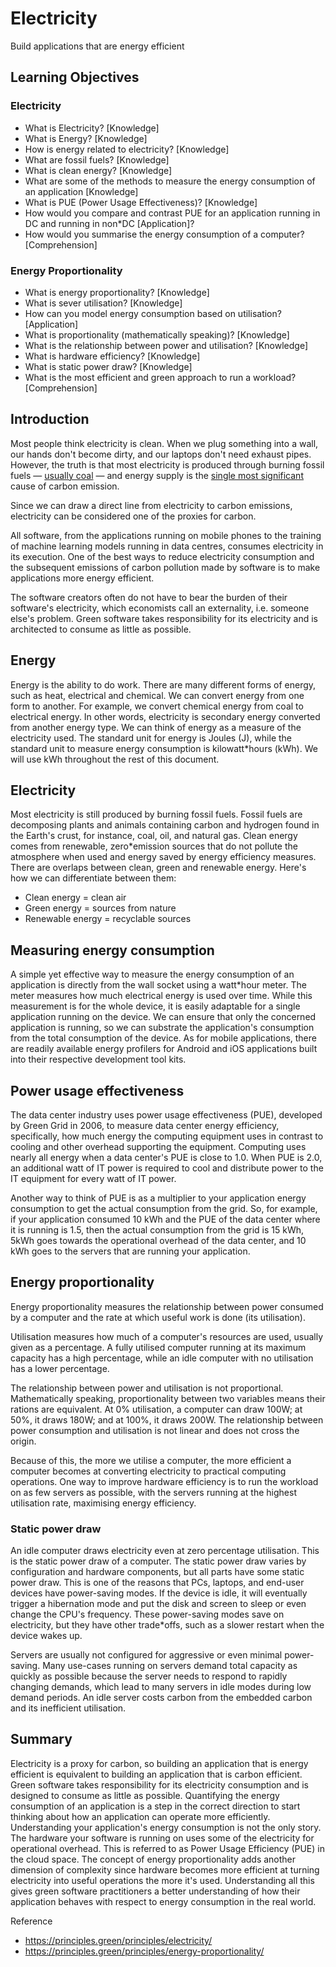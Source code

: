 # Electricity 
Build applications that are energy efficient

## Learning Objectives

### Electricity
* What is Electricity? [Knowledge]
* What is Energy? [Knowledge]
* How is energy related to electricity? [Knowledge]
* What are fossil fuels? [Knowledge]
* What is clean energy? [Knowledge]
* What are some of the methods to measure the energy consumption of an application [Knowledge]
* What is PUE (Power Usage Effectiveness)? [Knowledge]
* How would you compare and contrast PUE for an application running in DC and running in non*DC [Application]?
* How would you summarise the energy consumption of a computer? [Comprehension]

### Energy Proportionality
* What is energy proportionality? [Knowledge]
* What is sever utilisation? [Knowledge]
* How can you model energy consumption based on utilisation? [Application]
* What is proportionality (mathematically speaking)? [Knowledge]
* What is the relationship between power and utilisation? [Knowledge]
* What is hardware efficiency? [Knowledge]
* What is static power draw? [Knowledge]
* What is the most efficient and green approach to run a workload? [Comprehension]

## Introduction

Most people think electricity is clean. When we plug something into a wall, our hands don't become dirty, and our laptops don't need exhaust pipes. However, the truth is that most electricity is produced through burning fossil fuels — [usually coal](https://ourworldindata.org/grapher/world-electricity-by-source) — and energy supply is the [single most significant](https://www.eea.europa.eu/data-and-maps/daviz/change-of-co2-eq-emissions-2#tab-chart_4) cause of carbon emission.

Since we can draw a direct line from electricity to carbon emissions, electricity can be considered one of the proxies for carbon.

All software, from the applications running on mobile phones to the training of machine learning models running in data centres, consumes electricity in its execution. One of the best ways to reduce electricity consumption and the subsequent emissions of carbon pollution made by software is to make applications more energy efficient.

The software creators often do not have to bear the burden of their software's electricity, which economists call an externality, i.e. someone else's problem. Green software takes responsibility for its electricity and is architected to consume as little as possible.

## Energy

Energy is the ability to do work. There are many different forms of energy, such as heat, electrical and chemical. We can convert energy from one form to another. For example, we convert chemical energy from coal to electrical energy. In other words, electricity is secondary energy converted from another energy type. We can think of energy as a measure of the electricity used. The standard unit for energy is Joules (J), while the standard unit to measure energy consumption is kilowatt*hours (kWh). We will use kWh throughout the rest of this document. 

## Electricity

Most electricity is still produced by burning fossil fuels. Fossil fuels are decomposing plants and animals containing carbon and hydrogen found in the Earth's crust, for instance, coal, oil, and natural gas. Clean energy comes from renewable, zero*emission sources that do not pollute the atmosphere when used and energy saved by energy efficiency measures. There are overlaps between clean, green and renewable energy. Here's how we can differentiate between them:
* Clean energy = clean air
* Green energy = sources from nature
* Renewable energy = recyclable sources

## Measuring energy consumption 

A simple yet effective way to measure the energy consumption of an application is directly from the wall socket using a watt*hour meter. The meter measures how much electrical energy is used over time. While this measurement is for the whole device, it is easily adaptable for a single application running on the device. We can ensure that only the concerned application is running, so we can substrate the application's consumption from the total consumption of the device. As for mobile applications, there are readily available energy profilers for Android and iOS applications built into their respective development tool kits.

## Power usage effectiveness

The data center industry uses power usage effectiveness (PUE), developed by Green Grid in 2006, to measure data center energy efficiency, specifically, how much energy the computing equipment uses in contrast to cooling and other overhead supporting the equipment. Computing uses nearly all energy when a data center's PUE is close to 1.0. When PUE is 2.0, an additional watt of IT power is required to cool and distribute power to the IT equipment for every watt of IT power. 

Another way to think of PUE is as a multiplier to your application energy consumption to get the actual consumption from the grid. So, for example, if your application consumed 10 kWh and the PUE of the data center where it is running is 1.5, then the actual consumption from the grid is 15 kWh, 5kWh goes towards the operational overhead of the data center, and 10 kWh goes to the servers that are running your application.

## Energy proportionality

Energy proportionality measures the relationship between power consumed by a computer and the rate at which useful work is done (its utilisation).

Utilisation measures how much of a computer's resources are used, usually given as a percentage. A fully utilised computer running at its maximum capacity has a high percentage, while an idle computer with no utilisation has a lower percentage. 

The relationship between power and utilisation is not proportional. Mathematically speaking, proportionality between two variables means their rations are equivalent. At 0% utilisation, a computer can draw 100W; at 50%, it draws 180W; and at 100%, it draws 200W. The relationship between power consumption and utilisation is not linear and does not cross the origin.

Because of this, the more we utilise a computer, the more efficient a computer becomes at converting electricity to practical computing operations. One way to improve hardware efficiency is to run the workload on as few servers as possible, with the servers running at the highest utilisation rate, maximising energy efficiency.

### Static power draw

An idle computer draws electricity even at zero percentage utilisation. 
This is the static power draw of a computer. The static power draw varies by configuration and hardware components, but all parts have some static power draw. This is one of the reasons that PCs, laptops, and end-user devices have power-saving modes. If the device is idle, it will eventually trigger a hibernation mode and put the disk and screen to sleep or even change the CPU's frequency. These power-saving modes save on electricity, but they have other trade*offs, such as a slower restart when the device wakes up.

Servers are usually not configured for aggressive or even minimal power-saving. Many use-cases running on servers demand total capacity as quickly as possible because the server needs to respond to rapidly changing demands, which lead to many servers in idle modes during low demand periods. An idle server costs carbon from the embedded carbon and its inefficient utilisation.

## Summary

Electricity is a proxy for carbon, so building an application that is energy efficient is equivalent to building an application that is carbon efficient. Green software takes responsibility for its electricity consumption and is designed to consume as little as possible. Quantifying the energy consumption of an application is a step in the correct direction to start thinking about how an application can operate more efficiently. Understanding your application's energy consumption is not the only story. The hardware your software is running on uses some of the electricity for operational overhead. This is referred to as Power Usage Efficiency (PUE) in the cloud space. The concept of energy proportionality adds another dimension of complexity since hardware becomes more efficient at turning electricity into useful operations the more it's used. Understanding all this gives green software practitioners a better understanding of how their application behaves with respect to energy consumption in the real world.

Reference
* https://principles.green/principles/electricity/
* https://principles.green/principles/energy-proportionality/
